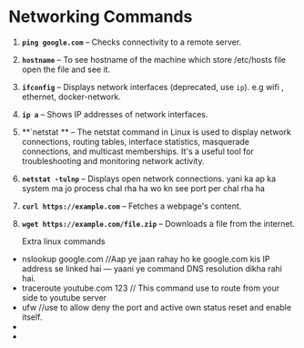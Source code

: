 # Networking Commands

1. **`ping google.com`** – Checks connectivity to a remote server.
2. **`hostname`** – To see hostname of the machine which store /etc/hosts file open the file and see it.
3. **`ifconfig`** – Displays network interfaces (deprecated, use `ip`). e.g  wifi , ethernet, docker-network.
4. **`ip a`** – Shows IP addresses of network interfaces.
5.  **`netstat ** – The netstat command in Linux is used to display network connections, routing tables, interface statistics, masquerade connections, and multicast memberships. It's a useful tool for troubleshooting and monitoring network activity.
6. **`netstat -tulnp`** – Displays open network connections.  yani ka ap ka system ma jo process chal rha ha wo kn see port per chal rha ha 
7. **`curl https://example.com`** – Fetches a webpage's content.
8. **`wget https://example.com/file.zip`** – Downloads a file from the internet.

      Extra linux commands
- nslookup google.com            //Aap ye jaan rahay ho ke google.com kis IP address se linked hai — yaani ye command DNS resolution dikha rahi hai.
- traceroute  youtube.com 123      // This command use to route from your side to youtube server
- ufw       //use to allow deny the port and active own status reset and enable itself.
- 
- 

       
